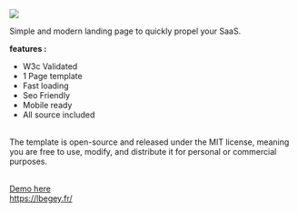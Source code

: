 <img src="https://lbegey.fr/sendit.png"><br>

Simple and modern landing page to quickly propel your SaaS.<br>

<strong>features :</strong><br>
- W3c Validated<br>
- 1 Page template<br>
- Fast loading<br>
- Seo Friendly<br>
- Mobile ready<br>
- All source included<br><br>

The template is open-source and released under the MIT license, meaning you are free to use, modify, and distribute it for personal or commercial purposes.<br><br>

<a href="https://lbegey.fr/sendit.html">Demo here</a><br>
<a href='https://lbegey.fr/'>https://lbegey.fr/</a>
